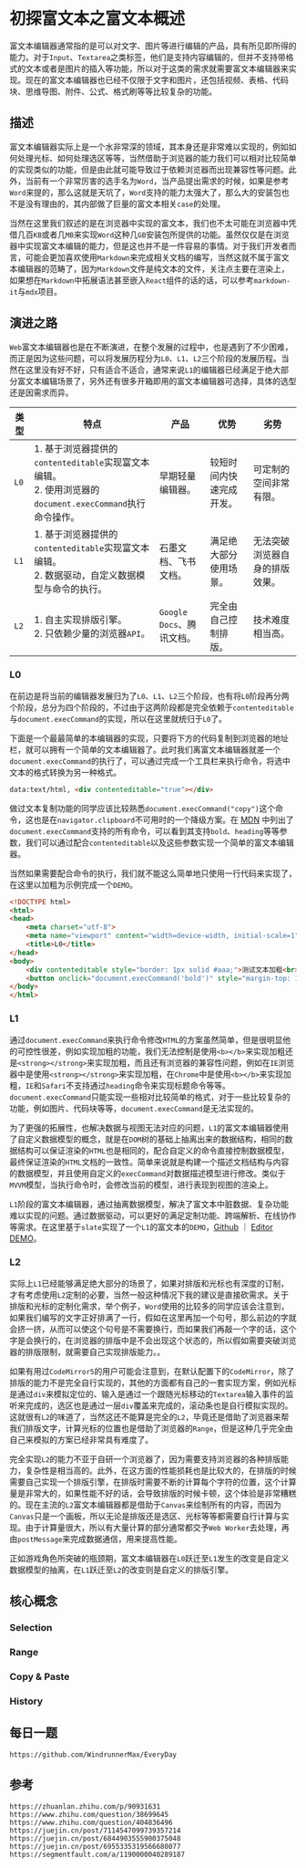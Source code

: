 # 初探富文本之富文本概述
富文本编辑器通常指的是可以对文字、图片等进行编辑的产品，具有所见即所得的能力。对于`Input`、`Textarea`之类标签，他们是支持内容编辑的，但并不支持带格式的文本或者是图片的插入等功能，所以对于这类的需求就需要富文本编辑器来实现。现在的富文本编辑器也已经不仅限于文字和图片，还包括视频、表格、代码块、思维导图、附件、公式、格式刷等等比较复杂的功能。

## 描述
富文本编辑器实际上是一个水非常深的领域，其本身还是非常难以实现的，例如如何处理光标、如何处理选区等等，当然借助于浏览器的能力我们可以相对比较简单的实现类似的功能，但是由此就可能导致过于依赖浏览器而出现兼容性等问题。此外，当前有一个非常厉害的选手名为`Word`，当产品提出需求的时候，如果是参考`Word`来提的，那么这就是天坑了，`Word`支持的能力太强大了，那么大的安装包也不是没有理由的，其内部做了巨量的富文本相关`case`的处理。   

当然在这里我们叙述的是在浏览器中实现的富文本，我们也不太可能在浏览器中凭借几百`KB`或者几`MB`来实现`Word`这种几`GB`安装包所提供的功能。虽然仅仅是在浏览器中实现富文本编辑的能力，但是这也并不是一件容易的事情。对于我们开发者而言，可能会更加喜欢使用`Markdown`来完成相关文档的编写，当然这就不属于富文本编辑器的范畴了，因为`Markdown`文件是纯文本的文件，关注点主要在渲染上，如果想在`Markdown`中拓展语法甚至嵌入`React`组件的话的话，可以参考`markdown-it`与`mdx`项目。

## 演进之路
`Web`富文本编辑器也是在不断演进，在整个发展的过程中，也是遇到了不少困难，而正是因为这些问题，可以将发展历程分为`L0`、`L1`、`L2`三个阶段的发展历程。当然在这里没有好不好，只有适合不适合，通常来说`L1`的编辑器已经满足于绝大部分富文本编辑场景了，另外还有很多开箱即用的富文本编辑器可选择，具体的选型还是因需求而异。


| 类型 | 特点 | 产品 | 优势 | 劣势 |
|---|---|---|---|---|
| `L0` | 1. 基于浏览器提供的`contenteditable`实现富文本编辑。 <br> 2. 使用浏览器的`document.execCommand`执行命令操作。 | 早期轻量编辑器。  | 较短时间内快速完成开发。 |  可定制的空间非常有限。 | 
| `L1` |  1. 基于浏览器提供的`contenteditable`实现富文本编辑。 <br> 2. 数据驱动，自定义数据模型与命令的执行。 | 石墨文档、飞书文档。 | 满足绝大部分使用场景。 | 无法突破浏览器自身的排版效果。 |
| `L2` | 1. 自主实现排版引擎。 <br> 2. 只依赖少量的浏览器`API`。 | `Google Docs`、腾讯文档。 | 完全由自己控制排版。 | 技术难度相当高。  |


### L0
在前边是将当前的编辑器发展归为了`L0`、`L1`、`L2`三个阶段，也有将`L0`阶段再分两个阶段，总分为四个阶段的，不过由于这两阶段都是完全依赖于`contenteditable`与`document.execCommand`的实现，所以在这里就统归于`L0`了。   

下面是一个最最简单的本编辑器的实现，只要将下方的代码复制到浏览器的地址栏，就可以拥有一个简单的文本编辑器了。此时我们离富文本编辑器就差一个`document.execCommand`的执行了，可以通过完成一个工具栏来执行命令，将选中文本的格式转换为另一种格式。

```html
data:text/html, <div contenteditable="true"></div>
```

做过文本复制功能的同学应该比较熟悉`document.execCommand("copy")`这个命令，这也是在`navigator.clipboard`不可用时的一个降级方案。在 [MDN](https://developer.mozilla.org/zh-CN/docs/Web/API/Document/execCommand) 中列出了`document.execCommand`支持的所有命令，可以看到其支持`bold`、`heading`等等参数，我们可以通过配合`contenteditable`以及这些参数实现一个简单的富文本编辑器。

当然如果需要配合命令的执行，我们就不能这么简单地只使用一行代码来实现了，在这里以加粗为示例完成一个`DEMO`。

```html
<!DOCTYPE html>
<html>
<head>
    <meta charset="utf-8">
    <meta name="viewport" content="width=device-width, initial-scale=1">
    <title>L0</title>
</head>
<body>
    <div contenteditable style="border: 1px solid #aaa;">测试文本加粗<br>选中文字后点击下边的加粗按钮即可加粗</div>
    <button onclick="document.execCommand('bold')" style="margin-top: 10px;">加粗</button>
</body>
</html>
```
### L1
通过`document.execCommand`来执行命令修改`HTML`的方案虽然简单，但是很明显他的可控性很差，例如实现加粗的功能，我们无法控制是使用`<b></b>`来实现加粗还是`<strong></strong>`来实现加粗，而且还有浏览器的兼容性问题，例如在`IE`浏览器中是使用`<strong></strong>`来实现加粗，在`Chrome`中是使用`<b></b>`来实现加粗，`IE`和`Safari`不支持通过`heading`命令来实现标题命令等等。`document.execCommand`只能实现一些相对比较简单的格式，对于一些比较复杂的功能，例如图片、代码块等等，`document.execCommand`是无法实现的。   

为了更强的拓展性，也解决数据与视图无法对应的问题，`L1`的富文本编辑器使用了自定义数据模型的概念，就是在`DOM`树的基础上抽离出来的数据结构，相同的数据结构可以保证渲染的`HTML`也是相同的，配合自定义的命令直接控制数据模型，最终保证渲染的`HTML`文档的一致性。简单来说就是构建一个描述文档结构与内容的数据模型，并且使用自定义的`execCommand`对数据描述模型进行修改。类似于`MVVM`模型，当执行命令时，会修改当前的模型，进行表现到视图的渲染上。 

`L1`阶段的富文本编辑器，通过抽离数据模型，解决了富文本中脏数据、复杂功能难以实现的问题。通过数据驱动，可以更好的满足定制功能、跨端解析、在线协作等需求。在这里基于`slate`实现了一个`L1`的富文本的`DEMO`，[Github](https://github.com/WindrunnerMax/DocEditor) ｜ [Editor DEMO](https://windrunnermax.github.io/DocEditor/)。

### L2
实际上`L1`已经能够满足绝大部分的场景了，如果对排版和光标也有深度的订制，才有考虑使用`L2`定制的必要，当然一般这种情况下我的建议是直接砍需求。关于排版和光标的定制化需求，举个例子，`Word`使用的比较多的同学应该会注意到，如果我们编写的文字正好排满了一行，假如在这里再加一个句号，那么前边的字就会挤一挤，从而可以使这个句号是不需要换行，而如果我们再敲一个字的话，这个字是会换行的，在浏览器的排版中是不会出现这个状态的，所以假如需要突破浏览器的排版限制，就需要自己实现排版能力。。

如果有用过`CodeMirror5`的用户可能会注意到，在默认配置下的`CodeMirror`，除了排版的能力不是完全自行实现的，其他的方面都有自己的一套实现方案，例如光标是通过`div`来模拟定位的、输入是通过一个跟随光标移动的`Textarea`输入事件的监听来完成的，选区也是通过一层`div`覆盖来完成的，滚动条也是自行模拟实现的。这就很有`L2`的味道了，当然这还不能算是完全的`L2`，毕竟还是借助了浏览器来帮我们排版文字，计算光标的位置也是借助了浏览器的`Range`，但是这种几乎完全由自己来模拟的方案已经非常具有难度了。

完全实现`L2`的能力不亚于自研一个浏览器了，因为需要支持浏览器的各种排版能力，复杂性是相当高的。此外，在这方面的性能损耗也是比较大的，在排版的时候需要自己实现一个排版引擎，在排版时需要不断的计算每个字符的位置，这个计算量是非常大的，如果性能不好的话，会导致排版的时候卡顿，这个体验是非常糟糕的。现在主流的`L2`富文本编辑器都是借助于`Canvas`来绘制所有的内容，而因为`Canvas`只是一个画板，所以无论是排版还是选区、光标等等都需要自行计算与实现。由于计算量很大，所以有大量计算的部分通常都交予`Web Worker`去处理，再由`postMessage`来完成数据通信，用来提高性能。

正如游戏角色所突破的瓶颈期，富文本编辑器在`L0`跃迁至`L1`发生的改变是自定义数据模型的抽离，在`L1`跃迁至`L2`的改变则是自定义的排版引擎。


## 核心概念

### Selection

### Range

### Copy & Paste

### History

## 每日一题

```
https://github.com/WindrunnerMax/EveryDay
```

## 参考

```
https://zhuanlan.zhihu.com/p/90931631
https://www.zhihu.com/question/38699645
https://www.zhihu.com/question/404836496
https://juejin.cn/post/7114547099739357214
https://juejin.cn/post/6844903555900375048
https://juejin.cn/post/6955335319566680077
https://segmentfault.com/a/1190000040289187
```
